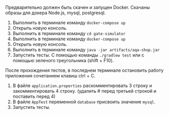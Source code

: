 Предварительно должен быть скачен и запущен Docker. Скачаны образы для докера Node.js, mysql, postgresql.
1. Выполнить в терминале команду `docker-compose up`
1. Открыть новую консоль.
1. Выполнить в терминале команду `cd gate-simulator`
1. Выполнить в терминале команду `docker-compose up`
1. Открыть новую консоль.
1. Выполнить в терминале команду
   `java -jar artifacts/aqa-shop.jar`
1. Запустить тесты. С помощью команды `./gradlew test` или с помощью зеленого
   треугольника (shift + F10).

После прохождения тестов, в последнем терминале остановить
работу приложения сочетанием клавиш ctrl + C.
1. В файле `application.properties` раскомментировать 3 строку
   и закомментировать 4 строку. (удалить # перед третьей строкой и
   поставить перед 4)
1. В файле `AppTest` переменной `database` присвоить значение `mysql`.
1. Запустить тесты.

<!--
docker-compose up
java -jar artifacts/aqa-shop.jar  -P:jdbc.url=jdbc:mysql://localhost:3306/app -P:jdbc.user=app -P:jdbc.password=pass
docker-compose exec notmysql psql -U app -d rand -W
docker-compose exec mysql mysql -u app app -p
show tables;
SELECT * FROM payment_entity;
SELECT * FROM order_entity;
SELECT * FROM credit_request_entity;

gradlew allureReport
gradlew allureServe

cd gate-simulator
docker image build -t node-app:1.0 .
docker image ls

git init
git remote add origin https://github.com/netology-git/demo.git
git add .gitignore
git add -f artifacts/app-deadline.jar
git add *
git commit -am "Initial commit"
git push --set-upstream origin master
